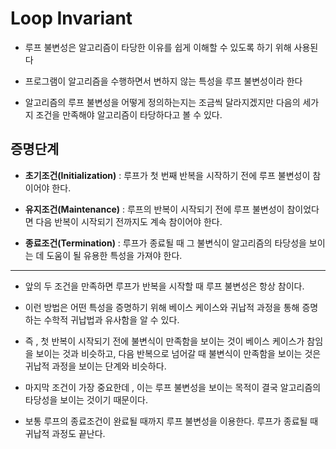 # Loop Invariant

 * 루프 불변성은 알고리즘이 타당한 이유를 쉽게 이해할 수 있도록 하기 위해 사용된다

 * 프로그램이 알고리즘을 수행하면서 변하지 않는 특성을 루프 불변성이라 한다

 * 알고리즘의 루프 불변성을 어떻게 정의하는지는 조금씩 달라지겠지만 다음의 세가지 조건을 만족해야 알고리즘이 타당하다고 볼 수 있다.



## 증명단계

- **초기조건(Initialization)** : 루프가 첫 번째 반복을 시작하기 전에 루프 불변성이 참이어야 한다.

- **유지조건(Maintenance)** : 루프의 반복이 시작되기 전에 루프 불변성이 참이었다면 다음 반복이 시작되기 전까지도 계속 참이어야 한다.

- **종료조건(Termination)** : 루프가 종료될 때 그 불변식이 알고리즘의 타당성을 보이는 데 도움이 될 유용한 특성을 가져야 한다.

----

- 앞의 두 조건을 만족하면 루프가 반복을 시작할 때 루프 불변성은 항상 참이다. 

- 이런 방법은 어떤 특성을 증명하기 위해 베이스 케이스와 귀납적 과정을 통해 증명하는 수학적 귀납법과 유사함을 알 수 있다.

- 즉 , 첫 반복이 시작되기 전에 불변식이 만족함을 보이는 것이 베이스 케이스가 참임을 보이는 것과 비슷하고, 다음 반복으로 넘어갈 때 불변식이 만족함을 보이는 것은 귀납적 과정을 보이는 단계와 비슷하다.

- 마지막 조건이 가장 중요한데 , 이는 루프 불변성을 보이는 목적이 결국 알고리즘의 타당성을 보이는 것이기 때문이다.

- 보통 루프의 종료조건이 완료될 때까지 루프 불변성을 이용한다. 루프가 종료될 때 귀납적 과정도 끝난다.

